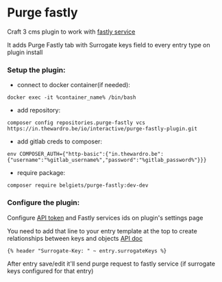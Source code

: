 # Purge fastly

Craft 3 cms plugin to work with [fastly service](https://www.fastly.com/)

It adds Purge Fastly tab with Surrogate keys field to every entry type on plugin install

### Setup the plugin:    
- connect to docker container(if needed):
```
docker exec -it %container_name% /bin/bash
```
- add repository:
```
composer config repositories.purge-fastly vcs https://in.thewardro.be/io/interactive/purge-fastly-plugin.git
```
- add gitlab creds to composer:
```
env COMPOSER_AUTH={"http-basic":{"in.thewardro.be":{"username":"%gitlab_username%","password":"%gitlab_password%"}}}
```
- require package:
```
composer require belgiets/purge-fastly:dev-dev
``` 

### Configure the plugin:
Configure [API token](https://docs.fastly.com/api/auth#tokens) and Fastly services ids on plugin's settings page

You need to add that line to your entry template at the top to create relationships between keys and objects [API doc](https://docs.fastly.com/guides/purging/getting-started-with-surrogate-keys#creating-relationships-between-keys-and-objects)

```
{% header "Surrogate-Key: " ~ entry.surrogateKeys %}
```

After entry save/edit it'll send purge request to fastly service (if surrogate keys configured for that entry)
